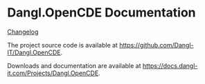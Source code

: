 # Dangl.OpenCDE Documentation

[Changelog](./CHANGELOG.md)

The project source code is available at <https://github.com/Dangl-IT/Dangl.OpenCDE>.

Downloads and documentation are available at <https://docs.dangl-it.com/Projects/Dangl.OpenCDE>.